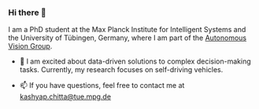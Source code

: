 ### Hi there 👋

I am a PhD student at the Max Planck Institute for Intelligent Systems and the University of Tübingen, Germany, where I am part of the [Autonomous Vision Group](https://github.com/autonomousvision). 

 - 🔭 I am excited about data-driven solutions to complex decision-making tasks. Currently, my research focuses on self-driving vehicles.

 - 📫 If you have questions, feel free to contact me at kashyap.chitta@tue.mpg.de

<!--
**kashyap7x/kashyap7x** is a ✨ _special_ ✨ repository because its `README.md` (this file) appears on your GitHub profile.

Here are some ideas to get you started:

- 🔭 I’m currently working on ...
- 🌱 I’m currently learning ...
- 👯 I’m looking to collaborate on ...
- 🤔 I’m looking for help with ...
- 💬 Ask me about ...
- 📫 How to reach me: ...
- 😄 Pronouns: ...
- ⚡ Fun fact: ...
-->
